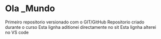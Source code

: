 # Ola _Mundo
 Primeiro repositorio versionado com o GIT/GitHub
Repositorio criado durante o curso
Esta lignha aditionei directamente no sit
Esta lignha alterei no VS code
